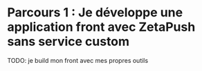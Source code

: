 
# <a name="parcours-1"></a> Parcours 1 : Je développe une application front avec ZetaPush sans service custom

TODO: je build mon front avec mes propres outils
